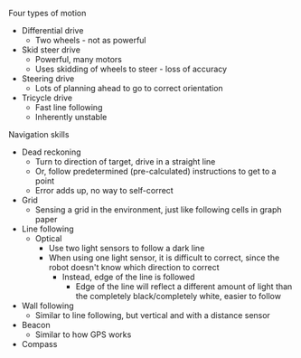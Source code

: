 Four types of motion

- Differential drive
	- Two wheels - not as powerful
- Skid steer drive
	- Powerful, many motors
	- Uses skidding of wheels to steer - loss of accuracy
- Steering drive
	- Lots of planning ahead to go to correct orientation
- Tricycle drive
	- Fast line following
	- Inherently unstable

Navigation skills 

- Dead reckoning
	- Turn to direction of target, drive in a straight line
	- Or, follow predetermined (pre-calculated) instructions to get to a point
	- Error adds up, no way to self-correct
- Grid
	- Sensing a grid in the environment, just like following cells in graph paper
- Line following
	- Optical
		- Use two light sensors to follow a dark line
		- When using one light sensor, it is difficult to correct, since the robot doesn't know which direction to correct
			- Instead, edge of the line is followed
				- Edge of the line will reflect a different amount of light than the completely black/completely white, easier to follow
- Wall following
	- Similar to line following, but vertical and with a distance sensor
- Beacon
	- Similar to how GPS works
- Compass

